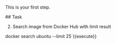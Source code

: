 This is your first step.

## Task

2. Search image from Docker Hub with limit result

docker search ubuntu --limit 25`{{execute}}
